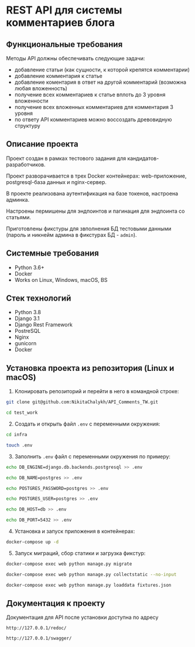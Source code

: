 REST API для системы комментариев блога
=====

Функциональные требования
----------
Методы API должны обеспечивать следующие задачи:
 - добавление статьи (как сущности, к которой крепятся комментарии)
 - добавление комментария к статье
 - добавление коментария в ответ на другой комментарий (возможна любая вложенность)
 - получение всех комментариев к статье вплоть до 3 уровня вложенности
 - получение всех вложенных комментариев для комментария 3 уровня
 - по ответу API комментариев можно воссоздать древовидную структуру

Описание проекта
----------
Проект создан в рамках тестового задания для кандидатов-разработчиков.

Проект разворачивается в трех Docker контейнерах: web-приложение, postgresql-база данных и nginx-сервер.

В проекте реализована аутентификация на базе токенов, настроена админка.

Настроены пермишены для эндпоинтов и пагинация для эндпоинта со статьями. 

Приготовлены фикстуры для звполнения БД тестовыми данными (пароль и никнейм админа в фикстурах БД - ```admin```).

Системные требования
----------
* Python 3.6+
* Docker
* Works on Linux, Windows, macOS, BS

Стек технологий
----------
* Python 3.8
* Django 3.1
* Django Rest Framework
* PostreSQL
* Nginx
* gunicorn
* Docker

Установка проекта из репозитория (Linux и macOS)
----------
1. Клонировать репозиторий и перейти в него в командной строке:
```bash 
git clone git@github.com:NikitaChalykh/API_Comments_TW.git

cd test_work
```

2. Cоздать и открыть файл ```.env``` с переменными окружения:
```bash 
cd infra

touch .env
```

3. Заполнить ```.env``` файл с переменными окружения по примеру:
```bash 
echo DB_ENGINE=django.db.backends.postgresql >> .env

echo DB_NAME=postgres >> .env

echo POSTGRES_PASSWORD=postgres >> .env

echo POSTGRES_USER=postgres >> .env

echo DB_HOST=db >> .env

echo DB_PORT=5432 >> .env
```

4. Установка и запуск приложения в контейнерах:
```bash 
docker-compose up -d
```

5. Запуск миграций, сбор статики и загрузка фикстур:
```bash 
docker-compose exec web python manage.py migrate

docker-compose exec web python manage.py collectstatic --no-input 

docker-compose exec web python manage.py loaddata fixtures.json
```
Документация к проекту
----------
Документация для API после установки доступна по адресу 

```http://127.0.0.1/redoc/```

```http://127.0.0.1/swagger/```
